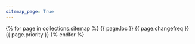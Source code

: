 ```yaml
---
sitemap_page: True
---
```

<urlset xmlns="http://www.sitemaps.org/schemas/sitemap/0.9">
  {% for page in collections.sitemap %}
    <url>
      <loc>{{ page.loc }}</loc>
      <changefreq>{{ page.changefreq }}</changefreq>
      <priority>{{ page.priority }}</priority>
    </url>
  {% endfor %}
</urlset>